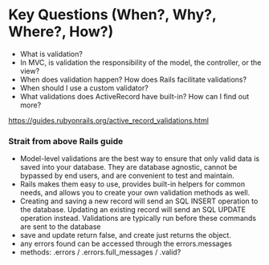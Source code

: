 # Key Questions (When?, Why?, Where?, How?)
- What is validation?
- In MVC, is validation the responsibility of the model, the controller, or the view?
- When does validation happen? How does Rails facilitate validations?
- When should I use a custom validator?
- What validations does ActiveRecord have built-in? How can I find out more?

































https://guides.rubyonrails.org/active_record_validations.html


### Strait from above Rails guide
- Model-level validations are the best way to ensure that only valid data is saved into your database. They are database agnostic, cannot be bypassed by end users, and are convenient to test and maintain.
- Rails makes them easy to use, provides built-in helpers for common needs, and allows you to create your own validation methods as well.
- Creating and saving a new record will send an SQL INSERT operation to the database. Updating an existing record will send an SQL UPDATE operation instead. Validations are typically run before these commands are sent to the database
- save and update return false, and create just returns the object.
- any errors found can be accessed through the errors.messages 
- methods: .errors / .errors.full_messages / .valid?